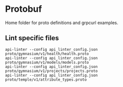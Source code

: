 # Protobuf
Home folder for proto definitions and grpcurl examples.

## Lint specific files

```
api-linter --config api_linter_config.json proto/gymnasium/v1/health/health.proto
api-linter --config api_linter_config.json proto/gymnasium/v1/models/models.proto
api-linter --config api_linter_config.json proto/gymnasium/v1/projects/projects.proto
api-linter --config api_linter_config.json proto/temple/v1/attribute_types.proto
```
